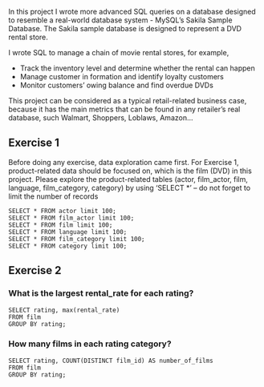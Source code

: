 In this project I wrote more advanced SQL queries on a database designed to resemble a real-world database system - MySQL’s Sakila Sample Database.
The Sakila sample database is designed to represent a DVD rental store. 

I wrote SQL to manage a chain of movie rental stores, for example,
- Track the inventory level and determine whether the rental can happen 
- Manage customer in formation and identify loyalty customers
- Monitor customers’ owing balance and find overdue DVDs

This project can be considered as a typical retail-related business case, because it has the main metrics that can be found in any retailer’s real database, such Walmart, Shoppers, Loblaws, Amazon...

## Exercise 1
Before doing any exercise, data exploration came first. For Exercise 1, product-related data should be focused on, which is the film (DVD) in this project. Please explore the product-related tables (actor, film_actor, film, language, film_category, category) by using ‘SELECT *’ – do not forget to limit the number of records
```
SELECT * FROM actor limit 100;
SELECT * FROM film_actor limit 100;
SELECT * FROM film limit 100;
SELECT * FROM language limit 100;
SELECT * FROM film_category limit 100;
SELECT * FROM category limit 100;
```

## Exercise 2
### What is the largest rental_rate for each rating?
```
SELECT rating, max(rental_rate)
FROM film
GROUP BY rating;
```

### How many films in each rating category?
```
SELECT rating, COUNT(DISTINCT film_id) AS number_of_films
FROM film
GROUP BY rating;
```

